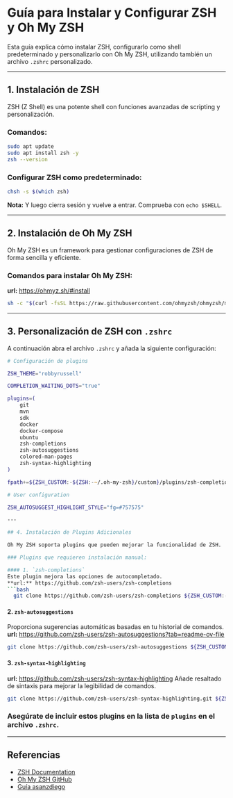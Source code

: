 # Guía para Instalar y Configurar ZSH y Oh My ZSH

Esta guía explica cómo instalar ZSH, configurarlo como shell predeterminado y personalizarlo con Oh My ZSH, utilizando también un archivo `.zshrc` personalizado.

---

## 1. Instalación de ZSH

ZSH (Z Shell) es una potente shell con funciones avanzadas de scripting y personalización.

### Comandos:
```bash
sudo apt update
sudo apt install zsh -y
zsh --version
```

### Configurar ZSH como predeterminado:
```bash
chsh -s $(which zsh)
```

**Nota:** Y luego cierra sesión y vuelve a entrar. Comprueba con `echo $SHELL`.

---

## 2. Instalación de Oh My ZSH

Oh My ZSH es un framework para gestionar configuraciones de ZSH de forma sencilla y eficiente.

### Comandos para instalar Oh My ZSH:
**url:** https://ohmyz.sh/#install
```bash
sh -c "$(curl -fsSL https://raw.githubusercontent.com/ohmyzsh/ohmyzsh/master/tools/install.sh)"
```

---

## 3. Personalización de ZSH con `.zshrc`

A continuación abra el archivo `.zshrc` y añada la siguiente configuración:

```zsh
# Configuración de plugins

ZSH_THEME="robbyrussell"

COMPLETION_WAITING_DOTS="true"

plugins=(
    git
    mvn
    sdk
    docker
    docker-compose
    ubuntu
    zsh-completions
    zsh-autosuggestions
    colored-man-pages
    zsh-syntax-highlighting
)

fpath+=${ZSH_CUSTOM:-${ZSH:-~/.oh-my-zsh}/custom}/plugins/zsh-completions/src

# User configuration

ZSH_AUTOSUGGEST_HIGHLIGHT_STYLE="fg=#757575"

---

## 4. Instalación de Plugins Adicionales

Oh My ZSH soporta plugins que pueden mejorar la funcionalidad de ZSH.

### Plugins que requieren instalación manual:

#### 1. `zsh-completions`
Este plugin mejora las opciones de autocompletado.
**url:** https://github.com/zsh-users/zsh-completions
```bash
  git clone https://github.com/zsh-users/zsh-completions ${ZSH_CUSTOM:-${ZSH:-~/.oh-my-zsh}/custom}/plugins/zsh-completions
```

#### 2. `zsh-autosuggestions`
Proporciona sugerencias automáticas basadas en tu historial de comandos.
**url:** https://github.com/zsh-users/zsh-autosuggestions?tab=readme-ov-file
```bash
git clone https://github.com/zsh-users/zsh-autosuggestions ${ZSH_CUSTOM:-~/.oh-my-zsh/custom}/plugins/zsh-autosuggestions
```

#### 3. `zsh-syntax-highlighting`
**url:** https://github.com/zsh-users/zsh-syntax-highlighting
Añade resaltado de sintaxis para mejorar la legibilidad de comandos.
```bash
git clone https://github.com/zsh-users/zsh-syntax-highlighting.git ${ZSH_CUSTOM:-~/.oh-my-zsh/custom}/plugins/zsh-syntax-highlighting
```

### Asegúrate de incluir estos plugins en la lista de `plugins` en el archivo `.zshrc`.

---

## Referencias

- [ZSH Documentation](https://zsh.sourceforge.io/)
- [Oh My ZSH GitHub](https://github.com/ohmyzsh/ohmyzsh)
- [Guía asanzdiego](https://www.asanzdiego.com/2018/04/instalar-y-configurar-zsh-y-ohmyzsh-en-ubuntu.html)
